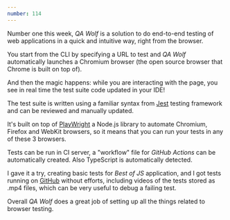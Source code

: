 ```yaml
---
number: 114
---
```


Number one this week, _QA Wolf_ is a solution to do end-to-end testing of web applications in a quick and intuitive way, right from the browser.

You start from the CLI by specifying a URL to test and _QA Wolf_ automatically launches a Chromium browser (the open source browser that Chrome is built on top of).

And then the magic happens: while you are interacting with the page, you see in real time the test suite code updated in your IDE!

The test suite is written using a familiar syntax from [Jest](https://jestjs.io/) testing framework and can be reviewed and manually updated.

It's built on top of [PlayWright](https://playwright.dev/) a Node.js library to automate Chromium, Firefox and WebKit browsers, so it means that you can run your tests in any of these 3 browsers.

Tests can be run in CI server, a "workflow" file for _GitHub Actions_ can be automatically created. Also TypeScript is automatically detected.

I gave it a try, creating basic tests for _Best of JS_ application, and I got tests running on [GitHub](https://github.com/bestofjs/bestofjs-webui/actions) without efforts, including videos of the tests stored as .mp4 files, which can be very useful to debug a failing test.

Overall _QA Wolf_ does a great job of setting up all the things related to browser testing.
